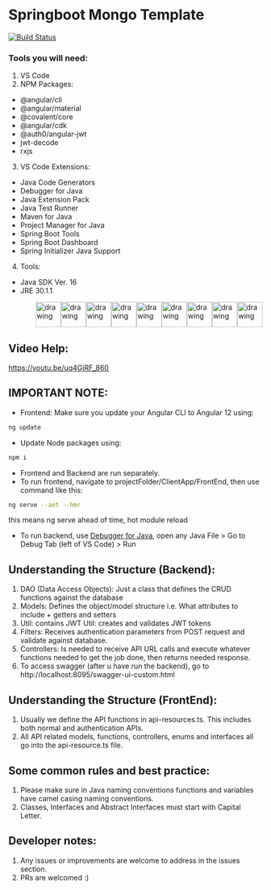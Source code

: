 # Springboot Mongo Template
[![Build Status](https://travis-ci.org/joemccann/dillinger.svg?branch=master)](https://travis-ci.org/joemccann/dillinger)
### Tools you will need:
1. VS Code
2. NPM Packages:
  - @angular/cli
  - @angular/material
  - @covalent/core
  - @angular/cdk
  - @auth0/angular-jwt
  - jwt-decode
  - rxjs

3. VS Code Extensions:
  - Java Code Generators
  - Debugger for Java
  - Java Extension Pack
  - Java Test Runner
  - Maven for Java
  - Project Manager for Java
  - Spring Boot Tools
  - Spring Boot Dashboard
  - Spring Initializer Java Support
4. Tools:
- Java SDK Ver. 16
- JRE 30.1.1

<div style="display: flex;flex-flow: row-reverse wrap;">
<img src="https://redhat.gallerycdn.vsassets.io/extensions/redhat/java/0.80.0/1625064021900/Microsoft.VisualStudio.Services.Icons.Default" alt="drawing" width="50"/>
<img src="https://vscjava.gallerycdn.vsassets.io/extensions/vscjava/vscode-java-debug/0.35.0/1627440419821/Microsoft.VisualStudio.Services.Icons.Default" alt="drawing" width="50"/>
<img src="https://vscjava.gallerycdn.vsassets.io/extensions/vscjava/vscode-java-pack/0.18.2/1627897072759/Microsoft.VisualStudio.Services.Icons.Default" alt="drawing" width="50"/>
<img src="https://vscjava.gallerycdn.vsassets.io/extensions/vscjava/vscode-maven/0.32.2/1628148242180/Microsoft.VisualStudio.Services.Icons.Default" alt="drawing" width="50"/>
<img src="https://vscjava.gallerycdn.vsassets.io/extensions/vscjava/vscode-java-test/0.31.0/1628215913870/Microsoft.VisualStudio.Services.Icons.Default" alt="drawing" width="50"/>
<img src="https://vscjava.gallerycdn.vsassets.io/extensions/vscjava/vscode-java-dependency/0.18.6/1627277271204/Microsoft.VisualStudio.Services.Icons.Default" alt="drawing" width="50"/>
<img src="https://vscjava.gallerycdn.vsassets.io/extensions/vscjava/vscode-spring-boot-dashboard/0.2.0/1608001068887/Microsoft.VisualStudio.Services.Icons.Default" alt="drawing" width="50"/>
<img src="https://pivotal.gallerycdn.vsassets.io/extensions/pivotal/vscode-spring-boot/1.26.0/1624118746619/Microsoft.VisualStudio.Services.Icons.Default" alt="drawing" width="50"/>
<img src="https://vscjava.gallerycdn.vsassets.io/extensions/vscjava/vscode-spring-initializr/0.7.0/1615883353860/Microsoft.VisualStudio.Services.Icons.Default" alt="drawing" width="50"/>
</div>

## Video Help:
https://youtu.be/uq4GjRF_860

## IMPORTANT NOTE:
- Frontend: Make sure you update your Angular CLI to Angular 12 using:
```sh
ng update
```
- Update Node packages using:
```sh
npm i
```
- Frontend and Backend are run separately. 
- To run frontend, navigate to projectFolder/ClientApp/FrontEnd, then use command like this:
```sh
ng serve --aot --hmr
```
  this means ng serve ahead of time, hot module reload
- To run backend, use [Debugger for Java](https://marketplace.visualstudio.com/items?itemName=vscjava.vscode-java-debug), open any Java File > Go to Debug Tab (left of VS Code) > Run 

## Understanding the Structure (Backend):
1. DAO (Data Access Objects): Just a class that defines the CRUD functions against the database
2. Models: Defines the object/model structure i.e. What attributes to include + getters and setters
3. Util: contains JWT Util: creates and validates JWT tokens
4. Filters: Receives authentication parameters from POST request and validate against database.
5. Controllers: Is needed to receive API URL calls and execute whatever functions needed to get the job done, then returns needed response.
6. To access swagger (after u have run the backend), go to http://localhost:8095/swagger-ui-custom.html

## Understanding the Structure (FrontEnd):
1. Usually we define the API functions in api-resources.ts. This includes both normal and authentication APIs.
2. All API related models, functions, controllers, enums and interfaces all go into the api-resource.ts file.

## Some common rules and best practice:
1. Please make sure in Java naming conventions functions and variables have camel casing naming conventions.
2. Classes, Interfaces and Abstract Interfaces must start with Capital Letter.

## Developer notes:
1. Any issues or improvements are welcome to address in the issues section.
2. PRs are welcomed :)
